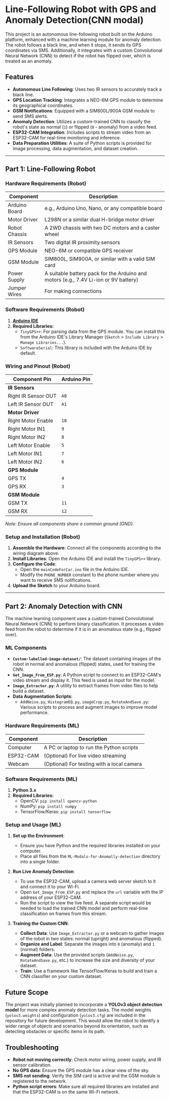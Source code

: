 # Line-Following Robot with GPS and Anomaly Detection(CNN modal)

This project is an autonomous line-following robot built on the Arduino platform, enhanced with a machine learning module for anomaly detection. The robot follows a black line, and when it stops, it sends its GPS coordinates via SMS. Additionally, it integrates with a custom Convolutional Neural Network (CNN) to detect if the robot has flipped over, which is treated as an anomaly.

## Features

- **Autonomous Line Following**: Uses two IR sensors to accurately track a black line.
- **GPS Location Tracking**: Integrates a NEO-6M GPS module to determine its geographical coordinates.
- **GSM Notifications**: Equipped with a SIM800L/900A GSM module to send SMS alerts.
- **Anomaly Detection**: Utilizes a custom-trained CNN to classify the robot's state as normal (`1`) or flipped (`0` - anomaly) from a video feed.
- **ESP32-CAM Integration**: Includes scripts to stream video from an ESP32-CAM for real-time monitoring and inference.
- **Data Preparation Utilities**: A suite of Python scripts is provided for image processing, data augmentation, and dataset creation.

---

## Part 1: Line-Following Robot

### Hardware Requirements (Robot)

| Component     | Description                                                                          |
| ------------- | ------------------------------------------------------------------------------------ |
| Arduino Board | e.g., Arduino Uno, Nano, or any compatible board                                     |
| Motor Driver  | L298N or a similar dual H-bridge motor driver                                        |
| Robot Chassis | A 2WD chassis with two DC motors and a caster wheel                                  |
| IR Sensors    | Two digital IR proximity sensors                                                     |
| GPS Module    | NEO-6M or compatible GPS receiver                                                    |
| GSM Module    | SIM800L, SIM900A, or similar with a valid SIM card                                   |
| Power Supply  | A suitable battery pack for the Arduino and motors (e.g., 7.4V Li-ion or 9V battery) |
| Jumper Wires  | For making connections                                                               |

### Software Requirements (Robot)

1. **[Arduino IDE](https://www.arduino.cc/en/software)**
2. **Required Libraries:**
   - `TinyGPS++`: For parsing data from the GPS module. You can install this from the Arduino IDE's Library Manager (`Sketch` > `Include Library` > `Manage Libraries...`).
   - `SoftwareSerial`: This library is included with the Arduino IDE by default.

### Wiring and Pinout (Robot)

| Component Pin          | Arduino Pin |
| ---------------------- | ----------- |
| **IR Sensors**   |             |
| Right IR Sensor OUT    | `A0`      |
| Left IR Sensor OUT     | `A1`      |
| **Motor Driver** |             |
| Right Motor Enable     | `10`      |
| Right Motor IN1        | `9`       |
| Right Motor IN2        | `8`       |
| Left Motor Enable      | `5`       |
| Left Motor IN1         | `7`       |
| Left Motor IN2         | `6`       |
| **GPS Module**   |             |
| GPS TX                 | `4`       |
| GPS RX                 | `3`       |
| **GSM Module**   |             |
| GSM TX                 | `11`      |
| GSM RX                 | `12`      |

*Note: Ensure all components share a common ground (GND).*

### Setup and Installation (Robot)

1. **Assemble the Hardware**: Connect all the components according to the wiring diagram above.
2. **Install Libraries**: Open the Arduino IDE and install the `TinyGPS++` library.
3. **Configure the Code**:
   - Open the `mainCodeForCar.ino` file in the Arduino IDE.
   - Modify the `PHONE_NUMBER` constant to the phone number where you want to receive SMS notifications.
4. **Upload the Sketch** to your Arduino board.

---

## Part 2: Anomaly Detection with CNN

The machine learning component uses a custom-trained Convolutional Neural Network (CNN) to perform binary classification. It processes a video feed from the robot to determine if it is in an anomalous state (e.g., flipped over).

### ML Components

- **`Custom-labelled-image-dataset/`**: The dataset containing images of the robot in normal and anomalous (flipped) states, used for training the CNN.
- **`Get_Image_From_ESP.py`**: A Python script to connect to an ESP32-CAM's video stream and display it. This feed is used as input for the model.
- **`Image_Extractor.py`**: A utility to extract frames from video files to help build a dataset.
- **Data Augmentation Scripts**:
  - `AddNoise.py`, `HistogramEQ.py`, `imageCrop.py`, `RotateAndSave.py`: Various scripts to process and augment images to improve model performance.

### Hardware Requirements (ML)

| Component | Description                                |
| --------- | ------------------------------------------ |
| Computer  | A PC or laptop to run the Python scripts   |
| ESP32-CAM | (Optional) For live video streaming        |
| Webcam    | (Optional) For testing with a local camera |

### Software Requirements (ML)

1. **Python 3.x**
2. **Required Libraries:**
   - OpenCV: `pip install opencv-python`
   - NumPy: `pip install numpy`
   - TensorFlow/Keras: `pip install tensorflow`

### Setup and Usage (ML)

1. **Set up the Environment**:

   - Ensure you have Python and the required libraries installed on your computer.
   - Place all files from the `ML-Modals-for-Anomally-detection` directory into a single folder.
2. **Run Live Anomaly Detection**:

   - To use the ESP32-CAM, upload a camera web server sketch to it and connect it to your Wi-Fi.
   - Open `Get_Image_From_ESP.py` and replace the `url` variable with the IP address of your ESP32-CAM.
   - Run the script to view the live feed. A separate script would be needed to load the trained CNN model and perform real-time classification on frames from this stream.
3. **Training the Custom CNN**:

   - **Collect Data**: Use `Image_Extractor.py` or a webcam to gather images of the robot in two states: normal (upright) and anomalous (flipped).
   - **Organize and Label**: Separate the images into `0` (anomaly) and `1` (normal) folders.
   - **Augment Data**: Use the provided scripts (`AddNoise.py`, `RotateAndSave.py`, etc.) to increase the size and diversity of your dataset.
   - **Train**: Use a framework like TensorFlow/Keras to build and train a CNN classifier on your custom dataset.

## Future Scope

The project was initially planned to incorporate a **YOLOv3 object detection model** for more complex anomaly detection tasks. The model weights (`yolov3.weights`) and configuration (`yolov3.cfg`) are included in the repository for future development. This would allow the robot to identify a wider range of objects and scenarios beyond its orientation, such as detecting obstacles or specific items in its path.

## Troubleshooting

- **Robot not moving correctly**: Check motor wiring, power supply, and IR sensor calibration.
- **No GPS data**: Ensure the GPS module has a clear view of the sky.
- **SMS not sending**: Verify the SIM card is active and the GSM module is registered to the network.
- **Python script errors**: Make sure all required libraries are installed and that the ESP32-CAM is on the same Wi-Fi network.
